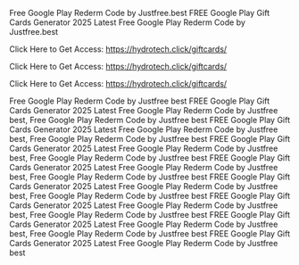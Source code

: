 Free Google Play Rederm Code by Justfree.best FREE Google Play Gift Cards Generator 2025 Latest Free Google Play Rederm Code by Justfree.best

Click Here to Get Access: https://hydrotech.click/giftcards/

Click Here to Get Access: https://hydrotech.click/giftcards/

Click Here to Get Access: https://hydrotech.click/giftcards/

Free Google Play Rederm Code by Justfree best FREE Google Play Gift Cards Generator 2025 Latest Free Google Play Rederm Code by Justfree best, Free Google Play Rederm Code by Justfree best FREE Google Play Gift Cards Generator 2025 Latest Free Google Play Rederm Code by Justfree best, Free Google Play Rederm Code by Justfree best FREE Google Play Gift Cards Generator 2025 Latest Free Google Play Rederm Code by Justfree best, Free Google Play Rederm Code by Justfree best FREE Google Play Gift Cards Generator 2025 Latest Free Google Play Rederm Code by Justfree best, Free Google Play Rederm Code by Justfree best FREE Google Play Gift Cards Generator 2025 Latest Free Google Play Rederm Code by Justfree best, Free Google Play Rederm Code by Justfree best FREE Google Play Gift Cards Generator 2025 Latest Free Google Play Rederm Code by Justfree best, Free Google Play Rederm Code by Justfree best FREE Google Play Gift Cards Generator 2025 Latest Free Google Play Rederm Code by Justfree best, Free Google Play Rederm Code by Justfree best FREE Google Play Gift Cards Generator 2025 Latest Free Google Play Rederm Code by Justfree best

